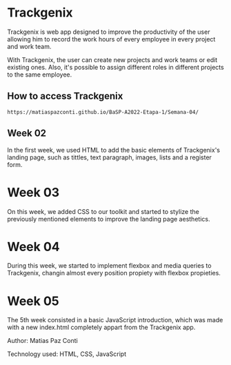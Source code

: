 # Trackgenix

Trackgenix is web app designed to improve the productivity of the user allowing him to
record the work hours of every employee in every project and work team.

With Trackgenix, the user can create new projects and work teams or edit existing ones.
Also, it's possible to assign different roles in different projects to the same employee.

## How to access Trackgenix
```
https://matiaspazconti.github.io/BaSP-A2022-Etapa-1/Semana-04/
```

## Week 02

In the first week, we used HTML to add the basic elements of Trackgenix's landing page, such as
tittles, text paragraph, images, lists and a register form.

# Week 03

On this week, we added CSS to our toolkit and started to stylize the previously mentioned elements
to improve the landing page aesthetics.

# Week 04

During this week, we started to implement flexbox and media queries to Trackgenix, changin almost every position propiety with flexbox propieties.

# Week 05

The 5th week consisted in a basic JavaScript introduction, which was made with a new index.html completely appart from
the Trackgenix app.

Author: Matias Paz Conti

Technology used: HTML, CSS, JavaScript